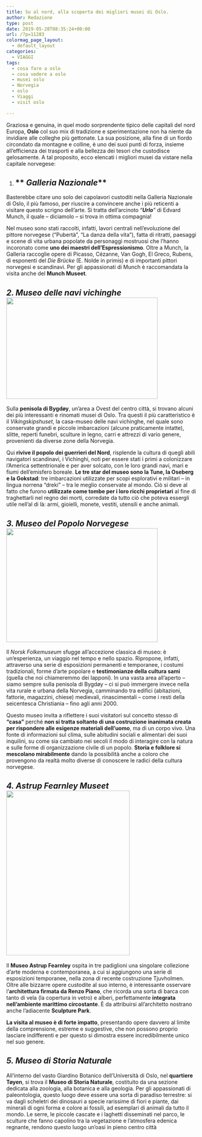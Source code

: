 ```yaml
---
title: Su al nord, alla scoperta dei migliori musei di Oslo.
author: Redazione
type: post
date: 2019-05-28T08:35:24+00:00
url: /?p=11283
colormag_page_layout:
  - default_layout
categories:
  - VIAGGI
tags:
  - cosa fare a oslo
  - cosa vedere a oslo
  - musei oslo
  - Norvegia
  - oslo
  - Viaggi
  - visit oslo

---
```

Graziosa e genuina, in quel modo sorprendente tipico delle capitali del nord Europa, **Oslo** col suo mix di tradizione e sperimentazione non ha niente da invidiare alle colleghe più gettonate. La sua posizione, alla fine di un fiordo circondato da montagne e colline, è uno dei suoi punti di forza, insieme all&#8217;efficienza dei trasporti e alla bellezza dei tesori che custodisce gelosamente. A tal proposito, ecco elencati i migliori musei da vistare nella capitale norvegese:

  1. ## ** _Galleria Nazionale_**

Basterebbe citare uno solo dei capolavori custoditi nella Galleria Nazionale di Oslo, il più famoso, per riuscire a convincere anche i più reticenti a visitare questo scrigno dell&#8217;arte. Si tratta dell&#8217;arcinoto &#8220;_**Urlo**_&#8221; di Edvard Munch, il quale &#8211; diciamolo &#8211; si trova in ottima compagnia!

Nel museo sono stati raccolti, infatti, lavori centrali nell&#8217;evoluzione del pittore norvegese (&#8220;Pubertà&#8221;, &#8220;La danza della vita&#8221;), fatta di ritratti, paesaggi e scene di vita urbana popolate da personaggi mostruosi che l&#8217;hanno incoronato come **uno dei maestri dell&#8217;Espressionismo**. Oltre a Munch, la Galleria raccoglie opere di Picasso, Cézanne, Van Gogh, El Greco, Rubens, di esponenti del _Die Brücke_ (E. Nolde in primis) e di importanti pittori norvegesi e scandinavi. Per gli appassionati di Munch è raccomandata la visita anche del **Munch Museet**.

## **_2. Museo delle navi vichinghe<img decoding="async" loading="lazy" class="alignleft wp-image-11284" src="https://progressonline.it/wp-content/uploads/2019/05/nave-oseberg-300x200.jpg" alt="" width="400" height="267" />_**

Sulla **penisola di Bygdøy**, un&#8217;area a Ovest del centro città, si trovano alcuni dei più interessanti e rinomati musei di Oslo. Tra questi il più caratteristico è il _Vikingskipshuset_, la casa-museo delle navi vichinghe, nel quale sono conservate grandi e piccole imbarcazioni (alcune praticamente intatte), slitte, reperti funebri, sculture in legno, carri e attrezzi di vario genere, provenienti da diverse zone della Norvegia.

Qui **rivive il popolo dei guerrieri del Nord**, risplende la cultura di quegli abili navigatori scandinavi, i Vichinghi, noti per essere stati i primi a colonizzare l&#8217;America settentrionale e per aver solcato, con le loro grandi navi, mari e fiumi dell&#8217;emisfero boreale. **Le tre star del museo sono la Tune, la Oseberg e la Gokstad**: tre imbarcazioni utilizzate per scopi esplorativi e militari &#8211; in lingua norrena &#8220;dreki&#8221; &#8211; tra le meglio conservate al mondo. Ciò si deve al fatto che furono **utilizzate come tombe per i loro ricchi proprietari** al fine di traghettarli nel regno dei morti, corredate da tutto ciò che poteva essergli utile nell&#8217;al di là: armi, gioielli, monete, vestiti, utensili e anche animali.

## **_3. Museo del Popolo Norvegese<img decoding="async" loading="lazy" class="alignright wp-image-11287" src="https://progressonline.it/wp-content/uploads/2019/05/museo-del-popolo-norvegese-300x225.jpg" alt="" width="400" height="300" />_**

Il _Norsk Folkemuseum_ sfugge all&#8217;accezione classica di museo: è un&#8217;esperienza, un viaggio nel tempo e nello spazio. Ripropone, infatti, attraverso una serie di esposizioni permanenti e temporanee, i costumi tradizionali, forme d&#8217;arte popolare e **testimonianze della cultura sami** (quella che noi chiameremmo dei lapponi). In una vasta area all&#8217;aperto &#8211; siamo sempre sulla penisola di Bygdøy &#8211; ci si può immergere invece nella vita rurale e urbana della Norvegia, camminando tra edifici (abitazioni, fattorie, magazzini, chiese) medievali, rinascimentali &#8211; come i resti della seicentesca Christiania &#8211; fino agli anni 2000.

Questo museo invita a riflettere i suoi visitatori sul concetto stesso di **&#8220;casa&#8221;** perché **non si tratta soltanto di una costruzione inanimata creata per rispondere alle esigenze materiali dell&#8217;uomo**, ma di un corpo vivo. Una fonte di informazioni sul clima, sulle abitudini sociali e alimentari dei suoi inquilini, su come sia cambiato nei secoli il modo di interagire con la natura e sulle forme di organizzazione civile di un popolo. **Storia e folklore si mescolano mirabilmente** dando la possibilità anche a coloro che provengono da realtà molto diverse di conoscere le radici della cultura norvegese.

## **_4. Astrup Fearnley Museet<img decoding="async" loading="lazy" class="wp-image-11285 alignleft" src="https://progressonline.it/wp-content/uploads/2019/05/astrup-fearnley-museet-225x300.jpg" alt="" width="326" height="434" />_**

Il **Museo Astrup Fearnley** ospita in tre padiglioni una singolare collezione d&#8217;arte moderna e contemporanea, a cui si aggiungono una serie di esposizioni temporanee, nella zona di recente costruzione Tjuvholmen. Oltre alle bizzarre opere custodite al suo interno, è interessante osservare l&#8217;**architettura firmata da Renzo Piano**, che ricorda una sorta di barca con tanto di vela (la copertura in vetro) e alberi, perfettamente **integrata nell&#8217;ambiente marittimo circostante**. È da attribuirsi all&#8217;architetto nostrano anche l&#8217;adiacente **Sculpture Park**.

**La visita al museo è di forte impatto**, presentando opere davvero al limite della comprensione, estreme e suggestive, che non possono proprio lasciare indifferenti e per questo si dimostra essere incredibilmente unico nel suo genere.

## **_5. Museo di Storia Naturale_**

All&#8217;interno del vasto Giardino Botanico dell&#8217;Università di Oslo, nel **quartiere Tøyen**, si trova il **Museo di Storia Naturale**, costituito da una sezione dedicata alla zoologia, alla botanica e alla geologia. Per gli appassionati di paleontologia, questo luogo deve essere una sorta di paradiso terrestre: si va dagli scheletri dei dinosauri a specie rarissime di fiori e piante, dai minerali di ogni forma e colore ai fossili, ad esemplari di animali da tutto il mondo. Le serre, le piccole cascate e i laghetti disseminati nel parco, le sculture che fanno capolino tra la vegetazione e l&#8217;atmosfera edenica regnante, rendono questo luogo un&#8217;oasi in pieno centro città